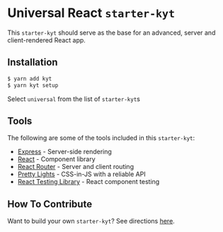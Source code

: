 # Universal React `starter-kyt`

This `starter-kyt` should serve as the base for an advanced, server and client-rendered React app.

## Installation

```sh
$ yarn add kyt
$ yarn kyt setup
```

Select `universal` from the list of `starter-kyt`s

## Tools

The following are some of the tools included in this `starter-kyt`:

- [Express](https://expressjs.com/) - Server-side rendering
- [React](https://reactjs.org/) - Component library
- [React Router](https://reacttraining.com/react-router/) - Server and client routing
- [Pretty Lights](https://github.com/nytimes/pretty-lights) - CSS-in-JS with a reliable API
- [React Testing Library](https://testing-library.com/docs/react-testing-library/intro/) - React component testing

## How To Contribute

Want to build your own `starter-kyt`?
See directions [here](https://github.com/NYTimes/kyt/blob/main/docs/Starterkyts.md).
